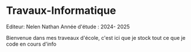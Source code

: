 # Travaux-Informatique
Editeur: Nelen Nathan
Année d'étude : 2024- 2025

Bienvenue dans mes traveaux d'école, c'est ici que je stock tout ce que je code en cours d'info
